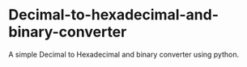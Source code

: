 # Decimal-to-hexadecimal-and-binary-converter
A simple Decimal to Hexadecimal and binary converter using python.
